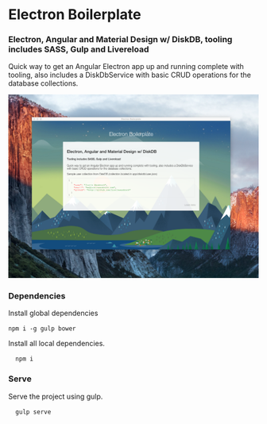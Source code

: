 # Electron Boilerplate

### Electron, Angular and Material Design w/ DiskDB, tooling includes SASS, Gulp and Livereload

Quick way to get an Angular Electron app up and running complete with tooling, also includes a DiskDbService with basic CRUD operations for the database collections.

![electron boilerplate screenshot](app/assets/images/screenshot.png)


### Dependencies

Install global dependencies

```
npm i -g gulp bower
```

Install all local dependencies.

```
  npm i
```

### Serve

Serve the project using gulp.

```
  gulp serve
```


